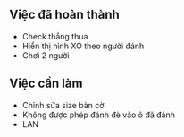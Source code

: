 ## Việc đã hoàn thành
- Check thắng thua
- Hiển thị hình XO theo người đánh
- Chơi 2 người

## Việc cần làm
- Chỉnh sửa size bàn cờ
- Không được phép đánh đè vào ô đã đánh
- LAN
